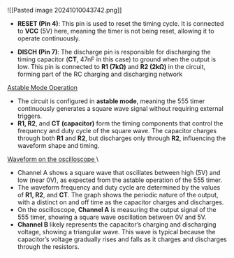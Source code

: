 ![[Pasted image 20241010043742.png]]
- **RESET (Pin 4)**: This pin is used to reset the timing cycle. It is connected to **VCC** (5V) here, meaning the timer is not being reset, allowing it to operate continuously.

- **DISCH (Pin 7)**: The discharge pin is responsible for discharging the timing capacitor (**CT**, 47nF in this case) to ground when the output is low. This pin is connected to **R1 (7kΩ)** and **R2 (2kΩ)** in the circuit, forming part of the RC charging and discharging network

 <u> Astable Mode Operation</u>

- The circuit is configured in **astable mode**, meaning the 555 timer continuously generates a square wave signal without requiring external triggers.
- **R1, R2**, and **CT (capacitor)** form the timing components that control the frequency and duty cycle of the square wave. The capacitor charges through both **R1** and **R2**, but discharges only through **R2**, influencing the waveform shape and timing.

<u> Waveform on the oscilloscope </u>\

- Channel A shows a square wave that oscillates between high (5V) and low (near 0V), as expected from the astable operation of the 555 timer.
- The waveform frequency and duty cycle are determined by the values of **R1, R2**, and **CT**. The graph shows the periodic nature of the output, with a distinct on and off time as the capacitor charges and discharges.
- On the oscilloscope, **Channel A** is measuring the output signal of the 555 timer, showing a square wave oscillation between 0V and 5V.
- **Channel B** likely represents the capacitor’s charging and discharging voltage, showing a triangular wave. This wave is typical because the capacitor’s voltage gradually rises and falls as it charges and discharges through the resistors.
